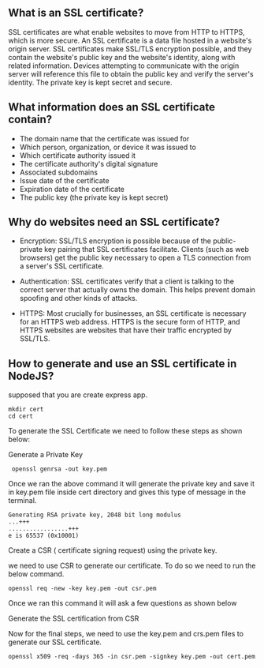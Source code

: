 ## What is an SSL certificate?

SSL certificates are what enable websites to move from HTTP to HTTPS, which is more secure. An SSL certificate is a data file hosted in a website's origin server. SSL certificates make SSL/TLS encryption possible, and they contain the website's public key and the website's identity, along with related information. Devices attempting to communicate with the origin server will reference this file to obtain the public key and verify the server's identity. The private key is kept secret and secure.

## What information does an SSL certificate contain?

- The domain name that the certificate was issued for
- Which person, organization, or device it was issued to
- Which certificate authority issued it
- The certificate authority's digital signature
- Associated subdomains
- Issue date of the certificate
- Expiration date of the certificate
- The public key (the private key is kept secret)

## Why do websites need an SSL certificate?

- Encryption: SSL/TLS encryption is possible because of the public-private key pairing that SSL certificates facilitate. Clients (such as web browsers) get the public key necessary to open a TLS connection from a server's SSL certificate.

- Authentication: SSL certificates verify that a client is talking to the correct server that actually owns the domain. This helps prevent domain spoofing and other kinds of attacks.

- HTTPS: Most crucially for businesses, an SSL certificate is necessary for an HTTPS web address. HTTPS is the secure form of HTTP, and HTTPS websites are websites that have their traffic encrypted by SSL/TLS.

## How to generate and use an SSL certificate in NodeJS?

supposed that you are create express app.
```
mkdir cert
cd cert
```

To generate the SSL Certificate we need to follow these steps as shown below:

Generate a Private Key
```
 openssl genrsa -out key.pem
```
Once we ran the above command it will generate the private key and save it in key.pem file inside cert directory and gives this type of message in the terminal.
```
Generating RSA private key, 2048 bit long modulus
...+++
.................+++
e is 65537 (0x10001)

```

Create a CSR ( certificate signing request) using the private key.

we need to use CSR to generate our certificate. To do so we need to run the below command.
```
openssl req -new -key key.pem -out csr.pem
```
Once we ran this command it will ask a few questions as shown below

Generate the SSL certification from CSR

Now for the final steps, we need to use the key.pem and crs.pem files to generate our SSL certificate.
```
openssl x509 -req -days 365 -in csr.pem -signkey key.pem -out cert.pem
```
